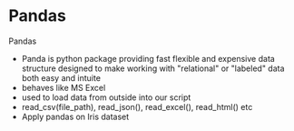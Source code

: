 # Pandas
Pandas
- Panda is python package providing fast flexible and expensive data structure designed to make working with "relational" or "labeled" data both easy and intuite
- behaves like MS Excel
- used to load data from outside into our script
- read_csv(file_path), read_json(), read_excel(), read_html() etc
- Apply pandas on Iris dataset
